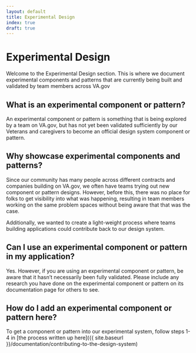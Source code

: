 ```yaml
---
layout: default
title: Experimental Design
index: true
draft: true
---
```


# Experimental Design

<div class="va-introtext">
Welcome to the Experimental Design section. This is where we document experimental components and patterns that are currently being built and validated by team members across VA.gov</div>

## What is an experimental component or pattern?
An experimental component or pattern is something that is being explored by a team on VA.gov, but has not yet been validated sufficiently by our Veterans and caregivers to become an official design system component or pattern.

## Why showcase experimental components and patterns?
Since our community has many people across different contracts and companies building on VA.gov, we often have teams trying out new component or pattern designs. However, before this, there was no place for folks to get visibility into what was happening, resulting in team members working on the same problem spaces without being aware that that was the case.

Additionally, we wanted to create a light-weight process where teams building applications could contribute back to our design system.

## Can I use an experimental component or pattern in my application?
Yes. However, if you are using an experimental component or pattern, be aware that it hasn’t necessarily been fully validated. Please include any research you have done on the experimental component or pattern on its documentation page for others to see.

## How do I add an experimental component or pattern here?
To get a component or pattern into our experimental system, follow steps 1-4 in [the process written up here]({{ site.baseurl }}/documentation/contributing-to-the-design-system)
